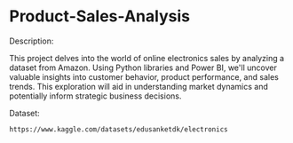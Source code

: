 # Product-Sales-Analysis
Description:

  This project delves into the world of online electronics sales by analyzing a dataset from Amazon. Using Python libraries and Power BI, we'll uncover valuable insights into customer behavior, product performance,    and sales trends. This exploration will aid in understanding market dynamics and potentially inform strategic business decisions.



Dataset:

    https://www.kaggle.com/datasets/edusanketdk/electronics
